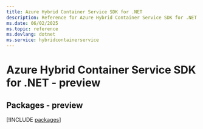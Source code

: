 ```yaml
---
title: Azure Hybrid Container Service SDK for .NET
description: Reference for Azure Hybrid Container Service SDK for .NET
ms.date: 06/02/2025
ms.topic: reference
ms.devlang: dotnet
ms.service: hybridcontainerservice
---
```

# Azure Hybrid Container Service SDK for .NET - preview
## Packages - preview
[!INCLUDE [packages](hybrid-container-service-index.md)]